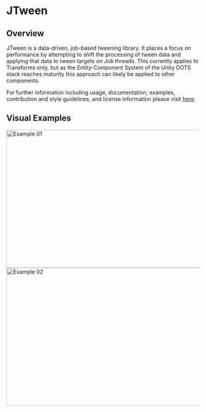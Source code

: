 # JTween

## Overview
JTween is a data-driven, job-based tweening library. It places a focus on performance by attempting to shift the processing of tween data and applying that data to tween targets on Job threads. This currently applies to Transforms only, but as the Entity-Component System of the Unity DOTS stack reaches maturity this approach can likely be applied to other components.

For further information including usage, documentation, examples, contribution and style guidelines, and license information please visit [here](https://github.com/unity-jtween.io).

## Visual Examples

<img src="./images/fun_example_02.gif" alt="Example 01" height="360" width="640">
<img src="./images/fun_example_04.gif" alt="Example 02" height="360" width="640">